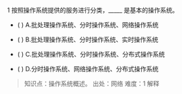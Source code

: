 1
按照操作系统提供的服务进行分类，_____ 是基本的操作系统。
- ( ) A.批处理操作系统、分时操作系统、网络操作系统 
- ( ) B.批处理操作系统、分时操作系统、实时操作系统 
- ( ) C.批处理操作系统、分时操作系统、分布式操作系统

- ( ) D.分时操作系统、网络操作系统、分布式操作系统

> 知识点：操作系统概述。
> 出处：网络
> 难度：1
> 解释
